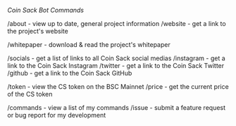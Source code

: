 *Coin Sack Bot Commands*

/about - view up to date, general project information
/website - get a link to the project's website

/whitepaper - download & read the project's whitepaper

/socials - get a list of links to all Coin Sack social medias
/instagram - get a link to the Coin Sack Instagram
/twitter - get a link to the Coin Sack Twitter
/github - get a link to the Coin Sack GitHub

/token - view the CS token on the BSC Mainnet
/price - get the current price of the CS token

/commands - view a list of my commands
/issue - submit a feature request or bug report for my development
